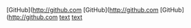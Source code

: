 [GitHub](http://github.com
[GitHub](http://github.com
[GitHub](http://github.com
[text](https://example.com)
[text](https://example.com)

